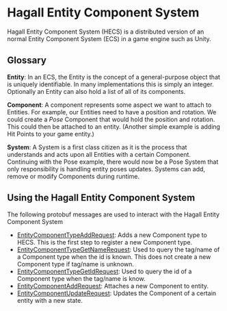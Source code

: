 # Hagall Entity Component System

Hagall Entity Component System (HECS) is a distributed version of an normal Entity Component System (ECS) in a game engine such as Unity.

## Glossary

**Entity**: In an ECS, the Entity is the concept of a general-purpose object that is uniquely identifiable. In many implementations this is simply an integer. Optionally an Entity can also hold a list of all of its components.

**Component**: A component represents some aspect we want to attach to Entities. For example, our Entities need to have a position and rotation. We could create a *Pose* Component that would hold the position and rotation. This could then be attached to an entity. (Another simple example is adding Hit Points to your game entity.)

**System**: A System is a first class citizen as it is the process that understands and acts upon all Entities with a certain Component. Continuing with the Pose example, there would now be a Pose System that only responsibility is handling entity poses updates.
Systems can add, remove or modify Components during runtime.

## Using the Hagall Entity Component System

The following protobuf messages are used to interact with the Hagall Entity Component System

- [EntityComponentTypeAddRequest](https://github.com/aukilabs/hagall-common/blob/d51b9126b4f16210ece18bf062f67ca1a635b3ae/messages/hagallpb/hagall.proto#L501): Adds a new Component type to HECS. This is the first step to register a new Component type.
- [EntityComponentTypeGetNameRequest](https://github.com/aukilabs/hagall-common/blob/d51b9126b4f16210ece18bf062f67ca1a635b3ae/messages/hagallpb/hagall.proto#L534): Used to query the tag/name of a Component type when the id is known. This does not create a new Component type if tag/name is unknown.
- [EntityComponentTypeGetIdRequest](https://github.com/aukilabs/hagall-common/blob/d51b9126b4f16210ece18bf062f67ca1a635b3ae/messages/hagallpb/hagall.proto#L567): Used to query the id of a Component type when the tag/name is know.
- [EntityComponentAddRequest](https://github.com/aukilabs/hagall-common/blob/d51b9126b4f16210ece18bf062f67ca1a635b3ae/messages/hagallpb/hagall.proto#L600): Attaches a new Component to entity.
- [EntityComponentUpdateRequest](https://github.com/aukilabs/hagall-common/blob/d51b9126b4f16210ece18bf062f67ca1a635b3ae/messages/hagallpb/hagall.proto#L700): Updates the Component of a certain entity with a new state.
